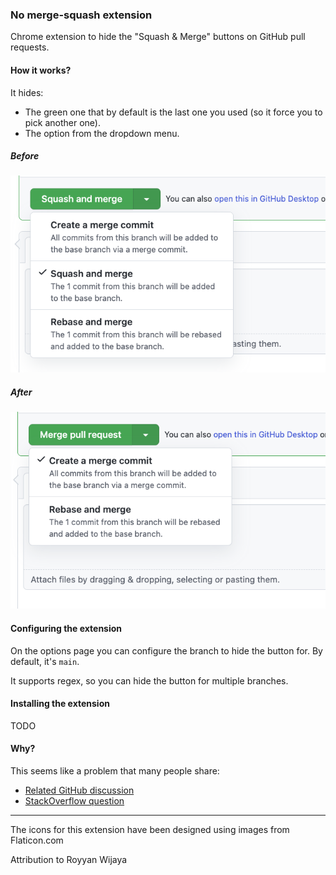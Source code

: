 ### No merge-squash extension

Chrome extension to hide the "Squash & Merge" buttons on GitHub pull requests.

#### How it works?

It hides:

* The green one that by default is the last one you used (so it force you to pick another one).
* The option from the dropdown menu.

##### Before

![before-cropped.png](static%2Fbefore-cropped.png)

##### After

![after-cropped.png](static%2Fafter-cropped.png)

#### Configuring the extension

On the options page you can configure the branch to hide the button for. By default, it's `main`.

It supports regex, so you can hide the button for multiple branches.

#### Installing the extension

TODO

#### Why?

This seems like a problem that many people share:

* [Related GitHub discussion](https://github.com/community/community/discussions/10809)
* [StackOverflow question](https://stackoverflow.com/questions/65898390/is-there-a-way-to-disable-squash-and-merge-for-certain-branches-in-github)

---

The icons for this extension have been designed using images from Flaticon.com

Attribution to Royyan Wijaya